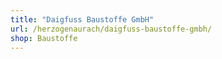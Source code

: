 ```yaml
---
title: "Daigfuss Baustoffe GmbH"
url: /herzogenaurach/daigfuss-baustoffe-gmbh/
shop: Baustoffe
---
```

